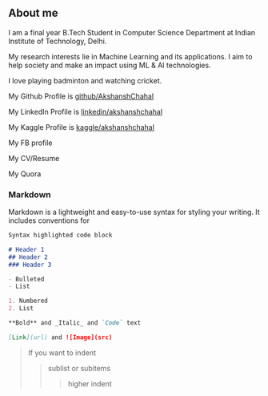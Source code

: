 ## About me
I am a final year B.Tech Student in Computer Science Department at Indian Institute of Technology, Delhi.

My research interests lie in Machine Learning and its applications. I aim to help society and make an impact using ML & AI technologies.

I love playing badminton and watching cricket.

My Github Profile is [github/AkshanshChahal](https://github.com/AkshanshChahal) 

My LinkedIn Profile is [linkedin/akshanshchahal](www.linkedin.com/in/akshanshchahal)

My Kaggle Profile is [kaggle/akshanshchahal](https://www.kaggle.com/akshanshchahal)

My FB profile

My CV/Resume

My Quora


### Markdown

Markdown is a lightweight and easy-to-use syntax for styling your writing. It includes conventions for

```markdown
Syntax highlighted code block

# Header 1
## Header 2
### Header 3

- Bulleted
- List

1. Numbered
2. List

**Bold** and _Italic_ and `Code` text

[Link](url) and ![Image](src)
```


> If you want to indent
>> sublist or subitems
>>> higher indent
